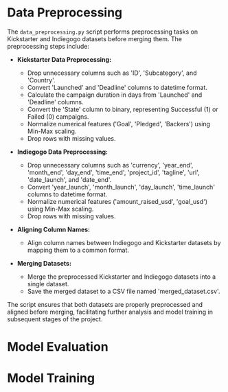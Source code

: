 # Data Preprocessing

The `data_preprocessing.py` script performs preprocessing tasks on Kickstarter and Indiegogo datasets before merging them. The preprocessing steps include:

- **Kickstarter Data Preprocessing:**
  - Drop unnecessary columns such as 'ID', 'Subcategory', and 'Country'.
  - Convert 'Launched' and 'Deadline' columns to datetime format.
  - Calculate the campaign duration in days from 'Launched' and 'Deadline' columns.
  - Convert the 'State' column to binary, representing Successful (1) or Failed (0) campaigns.
  - Normalize numerical features ('Goal', 'Pledged', 'Backers') using Min-Max scaling.
  - Drop rows with missing values.

- **Indiegogo Data Preprocessing:**
  - Drop unnecessary columns such as 'currency', 'year_end', 'month_end', 'day_end', 'time_end', 'project_id', 'tagline', 'url', 'date_launch', and 'date_end'.
  - Convert 'year_launch', 'month_launch', 'day_launch', 'time_launch' columns to datetime format.
  - Normalize numerical features ('amount_raised_usd', 'goal_usd') using Min-Max scaling.
  - Drop rows with missing values.

- **Aligning Column Names:**
  - Align column names between Indiegogo and Kickstarter datasets by mapping them to a common format.

- **Merging Datasets:**
  - Merge the preprocessed Kickstarter and Indiegogo datasets into a single dataset.
  - Save the merged dataset to a CSV file named 'merged_dataset.csv'.

The script ensures that both datasets are properly preprocessed and aligned before merging, facilitating further analysis and model training in subsequent stages of the project.

# Model Evaluation


# Model Training


